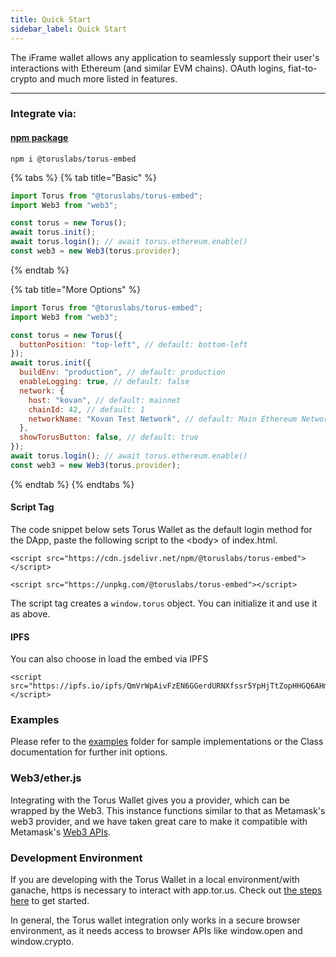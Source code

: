 ```yaml
---
title: Quick Start
sidebar_label: Quick Start
---
```


The iFrame wallet allows any application to seamlessly support their user's
interactions with Ethereum (and similar EVM chains). OAuth logins,
fiat-to-crypto and much more listed in features.

---

### Integrate via:

#### [npm package](https://www.npmjs.com/package/@toruslabs/torus-embed)

```markup
npm i @toruslabs/torus-embed
```

{% tabs %} {% tab title="Basic" %}

```javascript
import Torus from "@toruslabs/torus-embed";
import Web3 from "web3";

const torus = new Torus();
await torus.init();
await torus.login(); // await torus.ethereum.enable()
const web3 = new Web3(torus.provider);
```

{% endtab %}

{% tab title="More Options" %}

```javascript
import Torus from "@toruslabs/torus-embed";
import Web3 from "web3";

const torus = new Torus({
  buttonPosition: "top-left", // default: bottom-left
});
await torus.init({
  buildEnv: "production", // default: production
  enableLogging: true, // default: false
  network: {
    host: "kovan", // default: mainnet
    chainId: 42, // default: 1
    networkName: "Kovan Test Network", // default: Main Ethereum Network
  },
  showTorusButton: false, // default: true
});
await torus.login(); // await torus.ethereum.enable()
const web3 = new Web3(torus.provider);
```

{% endtab %} {% endtabs %}

#### Script Tag

The code snippet below sets Torus Wallet as the default login method for the
DApp, paste the following script to the &lt;body&gt; of index.html.

```markup
<script src="https://cdn.jsdelivr.net/npm/@toruslabs/torus-embed"></script>
```

```markup
<script src="https://unpkg.com/@toruslabs/torus-embed"></script>
```

The script tag creates a `window.torus` object. You can initialize it and use it
as above.

#### IPFS

You can also choose in load the embed via IPFS

```markup
<script src="https://ipfs.io/ipfs/QmVrWpAivFzEN6GGerdURNXfssr5YpHjTtZopHHGQ6AHmU"></script>
```

### Examples

Please refer to the
[examples](https://github.com/torusresearch/torus-embed/tree/master/examples)
folder for sample implementations or the Class documentation for further init
options.

### Web3/ether.js

Integrating with the Torus Wallet gives you a provider, which can be wrapped by
the Web3. This instance functions similar to that as Metamask's web3 provider,
and we have taken great care to make it compatible with Metamask's
[Web3 APIs](https://web3js.readthedocs.io/en/1.0/).

### Development Environment

If you are developing with the Torus Wallet in a local environment/with ganache,
https is necessary to interact with app.tor.us. Check out
[the steps here](https://docs.tor.us/developing-with-torus/ganache) to get
started.

In general, the Torus wallet integration only works in a secure browser
environment, as it needs access to browser APIs like window.open and
window.crypto.
